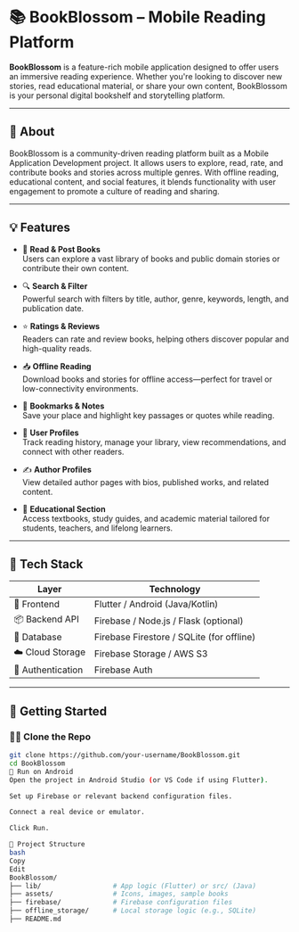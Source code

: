 # 📚 BookBlossom – Mobile Reading Platform

**BookBlossom** is a feature-rich mobile application designed to offer users an immersive reading experience. Whether you're looking to discover new stories, read educational material, or share your own content, BookBlossom is your personal digital bookshelf and storytelling platform.

---

## 📖 About

BookBlossom is a community-driven reading platform built as a Mobile Application Development project. It allows users to explore, read, rate, and contribute books and stories across multiple genres. With offline reading, educational content, and social features, it blends functionality with user engagement to promote a culture of reading and sharing.

---

## 💡 Features

- 📖 **Read & Post Books**  
  Users can explore a vast library of books and public domain stories or contribute their own content.

- 🔍 **Search & Filter**  
  Powerful search with filters by title, author, genre, keywords, length, and publication date.

- ⭐ **Ratings & Reviews**  
  Readers can rate and review books, helping others discover popular and high-quality reads.

- 📥 **Offline Reading**  
  Download books and stories for offline access—perfect for travel or low-connectivity environments.

- 🔖 **Bookmarks & Notes**  
  Save your place and highlight key passages or quotes while reading.

- 👤 **User Profiles**  
  Track reading history, manage your library, view recommendations, and connect with other readers.

- ✍️ **Author Profiles**  
  View detailed author pages with bios, published works, and related content.

- 📘 **Educational Section**  
  Access textbooks, study guides, and academic material tailored for students, teachers, and lifelong learners.

---

## 🧪 Tech Stack

| Layer            | Technology             |
|------------------|------------------------|
| 🧱 Frontend       | Flutter / Android (Java/Kotlin) |
| 📦 Backend API    | Firebase / Node.js / Flask (optional) |
| 📂 Database       | Firebase Firestore / SQLite (for offline) |
| ☁️ Cloud Storage  | Firebase Storage / AWS S3 |
| 🔐 Authentication | Firebase Auth          |

---

## 🚀 Getting Started

### 🧑‍💻 Clone the Repo

```bash
git clone https://github.com/your-username/BookBlossom.git
cd BookBlossom
📲 Run on Android
Open the project in Android Studio (or VS Code if using Flutter).

Set up Firebase or relevant backend configuration files.

Connect a real device or emulator.

Click Run.

📂 Project Structure
bash
Copy
Edit
BookBlossom/
├── lib/                  # App logic (Flutter) or src/ (Java)
├── assets/               # Icons, images, sample books
├── firebase/             # Firebase configuration files
├── offline_storage/      # Local storage logic (e.g., SQLite)
├── README.md
